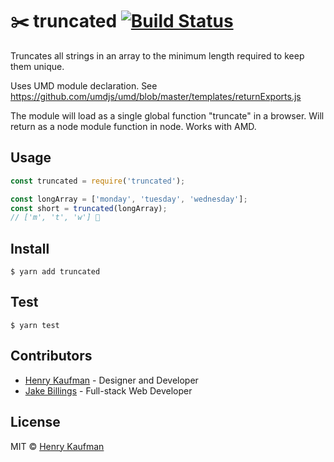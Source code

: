 # ✂️ truncated [![Build Status](https://travis-ci.org/hcjk/truncated.svg?branch=master)](https://travis-ci.org/hcjk/truncated)

Truncates all strings in an array to the minimum length required to keep them unique.

Uses UMD module declaration. See https://github.com/umdjs/umd/blob/master/templates/returnExports.js

The module will load as a single global function "truncate" in a browser. Will return as a node module function in node. Works with AMD.

## Usage

```javascript
const truncated = require('truncated');

const longArray = ['monday', 'tuesday', 'wednesday'];
const short = truncated(longArray);
// ['m', 't', 'w'] 🙌
```

## Install

```shell
$ yarn add truncated
```

## Test

```shell
$ yarn test
```

## Contributors
- [Henry Kaufman](https://henrykaufman.me) - Designer and Developer
- [Jake Billings](https://jakebillings.com) - Full-stack Web Developer

## License

MIT © [Henry Kaufman](https://github.com/hcjk>)